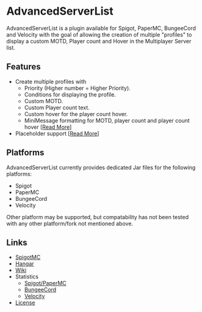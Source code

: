 [minimessage]: https://github.com/Andre601/AdvancedServerList/wiki/Profiles#minimessage
[placeholders]: https://github.com/Andre601/AdvancedServerList/wiki/Profiles#placeholders
[wiki]: https://github.com/Andre601/AdvancedServerList/wiki

[spigot]: https://www.spigotmc.org/resources/102910/
[hangar]: https://hangar.benndorf.dev/Andre_601/AdvancedServerList

[stats-spigot]: https://bstats.org/plugin/bukkit/AdvancedServerList/15584
[stats-bungeecord]: https://bstats.org/plugin/bungeecord/AdvancedServerList/15585
[stats-velocity]: https://bstats.org/plugin/velocity/AdvancedServerList/15587

[license]: https://github.com/Andre601/AdvancedServerList/blob/master/LICENSE

# AdvancedServerList

AdvancedServerList is a plugin available for Spigot, PaperMC, BungeeCord and Velocity with the goal of allowing the creation of multiple "profiles" to display a custom MOTD, Player count and Hover in the Multiplayer Server list.

## Features

- Create multiple profiles with
  - Priority (Higher number = Higher Priority).
  - Conditions for displaying the profile.
  - Custom MOTD.
  - Custom Player count text.
  - Custom hover for the player count hover.
  - MiniMessage formatting for MOTD, player count and player count hover [[Read More][minimessage]]
- Placeholder support [[Read More][placeholders]]

## Platforms

AdvancedServerList currently provides dedicated Jar files for the following platforms:

- Spigot
- PaperMC
- BungeeCord
- Velocity

Other platform may be supported, but compatability has not been tested with any other platform/fork not mentioned above.

## Links

- [SpigotMC][spigot]
- [Hangar][hangar]
- [Wiki][wiki]
- Statistics
  - [Spigot/PaperMC][stats-spigot]
  - [BungeeCord][stats-bungeecord]
  - [Velocity][stats-velocity]
- [License][license]
